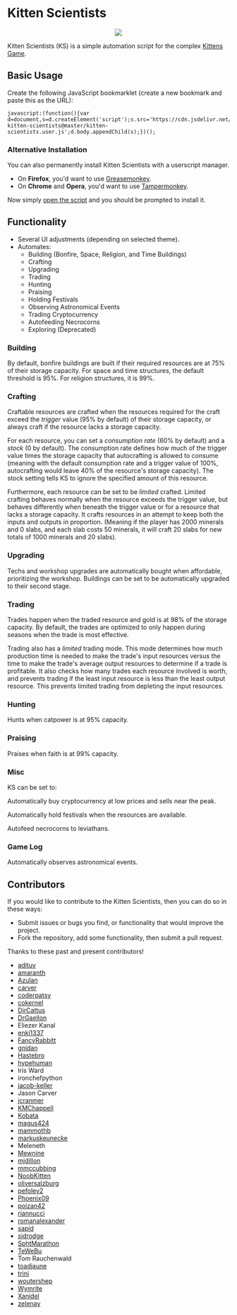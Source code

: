 # Kitten Scientists

<p align="center"><img src="https://i.imgur.com/AWHGIGH.jpg" /></p>

Kitten Scientists (KS) is a simple automation script for the complex [Kittens Game](http://bloodrizer.ru/games/kittens/).

## Basic Usage

Create the following JavaScript bookmarklet (create a new bookmark and paste this as the URL):

    javascript:(function(){var d=document,s=d.createElement('script');s.src='https://cdn.jsdelivr.net/gh/cameroncondry/cbc-kitten-scientists@master/kitten-scientists.user.js';d.body.appendChild(s);})();

### Alternative Installation

You can also permanently install Kitten Scientists with a userscript manager.

- On **Firefox**, you'd want to use [Greasemonkey](https://addons.mozilla.org/en-US/firefox/addon/greasemonkey/).
- On **Chrome** and **Opera**, you'd want to use [Tampermonkey](https://chrome.google.com/webstore/detail/tampermonkey/dhdgffkkebhmkfjojejmpbldmpobfkfo).

Now simply [open the script](https://raw.githubusercontent.com/cameroncondry/cbc-kitten-scientists/master/kitten-scientists.user.js) and you should be prompted to install it. 

## Functionality

- Several UI adjustments (depending on selected theme).
- Automates:
    - Building (Bonfire, Space, Religion, and Time Buildings)
    - Crafting
    - Upgrading
    - Trading
    - Hunting
    - Praising
    - Holding Festivals
    - Observing Astronomical Events
    - Trading Cryptocurrency
    - Autofeeding Necrocorns
    - Exploring (Deprecated)

### Building

By default, bonfire buildings are built if their required resources are at 75% of their storage capacity. For space and time structures, the default threshold is 95%. For religion structures, it is 99%.

### Crafting

Craftable resources are crafted when the resources required for the craft exceed the *trigger* value (95% by default) of their storage capacity, or always craft if the resource lacks a storage capacity.

For each resource, you can set a *consumption rate* (60% by default) and a *stock* (0 by default). The consumption rate defines how much of the trigger value times the storage capacity that autocrafting is allowed to consume (meaning with the default consumption rate and a trigger value of 100%, autocrafting would leave 40% of the resource's storage capacity). The stock setting tells KS to ignore the specified amount of this resource.

Furthermore, each resource can be set to be *limited* crafted. Limited crafting behaves normally when the resource exceeds the trigger value, but behaves differently when beneath the trigger value or for a resource that lacks a storage capacity. It crafts resources in an attempt to keep both the inputs and outputs in proportion. (Meaning if the player has 2000 minerals and 0 slabs, and each slab costs 50 minerals, it will craft 20 slabs for new totals of 1000 minerals and 20 slabs).

### Upgrading

Techs and workshop upgrades are automatically bought when affordable, prioritizing the workshop. Buildings can be set to be automatically upgraded to their second stage.

### Trading

Trades happen when the traded resource and gold is at 98% of the storage capacity. By default, the trades are optimized to only happen during seasons when the trade is most effective.

Trading also has a *limited* trading mode. This mode determines how much production time is needed to make the trade's input resources versus the time to make the trade's average output resources to determine if a trade is profitable. It also checks how many trades each resource involved is worth, and prevents trading if the least input resource is less than the least output resource. This prevents limited trading from depleting the input resources.

### Hunting

Hunts when catpower is at 95% capacity.

### Praising

Praises when faith is at 99% capacity.

### Misc
KS can be set to:

Automatically buy cryptocurrency at low prices and sells near the peak.

Automatically hold festivals when the resources are available.

Autofeed necrocorns to leviathans.

### Game Log

Automatically observes astronomical events.

## Contributors

If you would like to contribute to the Kitten Scientists, then you can do so in these ways:

- Submit issues or bugs you find, or functionality that would improve the project.
- Fork the repository, add some functionality, then submit a pull request.

Thanks to these past and present contributors!

- [adituv](https://github.com/adituv)
- [amaranth](https://github.com/amaranth)
- [Azulan](https://www.reddit.com/user/Azulan)
- [carver](https://github.com/carver)
- [coderpatsy](https://github.com/coderpatsy)
- [cokernel](https://github.com/cokernel)
- [DirCattus](https://www.reddit.com/user/DirCattus)
- [DrGaellon](https://github.com/DrGaellon)
- Eliezer Kanal
- [enki1337](https://github.com/enki1337)
- [FancyRabbitt](https://www.reddit.com/user/FancyRabbitt)
- [gnidan](https://github.com/gnidan)
- [Hastebro](https://github.com/Hastebro)
- [hypehuman](https://github.com/hypehuman)
- Iris Ward
- ironchefpython
- [jacob-keller](https://github.com/jacob-keller)
- Jason Carver
- [jcranmer](https://github.com/jcranmer)
- [KMChappell](https://github.com/KMChappell)
- [Kobata](https://github.com/Kobata)
- [magus424](https://github.com/magus424)
- [mammothb](https://github.com/mammothb)
- [markuskeunecke](https://github.com/markuskeunecke)
- Meleneth
- [Mewnine](https://www.reddit.com/user/Mewnine)
- [mjdillon](https://github.com/mjdillon)
- [mmccubbing](https://github.com/mmccubbing)
- [NoobKitten](https://github.com/NoobKitten)
- [oliversalzburg](https://github.com/oliversalzburg)
- [pefoley2](https://www.reddit.com/user/pefoley2)
- [Phoenix09](https://github.com/Phoenix09)
- [poizan42](https://github.com/poizan42)
- [riannucci](https://github.com/riannucci)
- [romanalexander](https://github.com/romanalexander)
- [sapid](https://github.com/sapid)
- [sjdrodge](https://github.com/sjdrodge)
- [SphtMarathon](https://www.reddit.com/user/SphtMarathon)
- [TeWeBu](https://github.com/TeWeBu)
- Tom Rauchenwald
- [toadjaune](https://github.com/toadjaune)
- [trini](https://github.com/trini)
- [woutershep](https://github.com/woutershep)
- [Wymrite](https://github.com/Wymrite)
- [Xanidel](https://github.com/Xanidel)
- [zelenay](https://github.com/zelenay)
